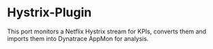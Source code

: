 # Hystrix-Plugin
This port monitors a Netflix Hystrix stream for KPIs, converts them and imports them into Dynatrace AppMon for analysis.
